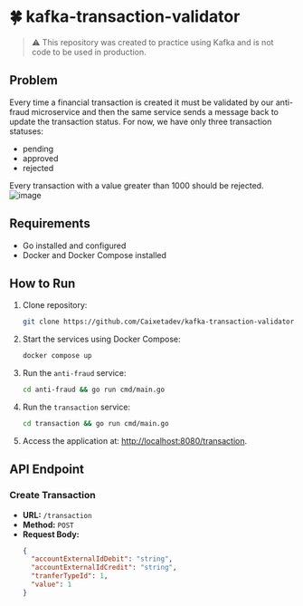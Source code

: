 # 🍀 kafka-transaction-validator
> :warning: This repository was created to practice using Kafka and is not code to be used in production.

## Problem
Every time a financial transaction is created it must be validated by our anti-fraud microservice and then the same service sends a message back to update the transaction status. For now, we have only three transaction statuses:

- pending
- approved
- rejected

Every transaction with a value greater than 1000 should be rejected.
![image](https://github.com/Caixetadev/fraud-check-kafka-integration/assets/87894998/36d9501d-fa50-4dce-a84a-79ab46d20b2b)

## Requirements
- Go installed and configured
- Docker and Docker Compose installed

## How to Run

1. Clone repository:
    ```bash
    git clone https://github.com/Caixetadev/kafka-transaction-validator.git && cd kafka-transaction-validator
    ```

1. Start the services using Docker Compose:

    ```bash
    docker compose up
    ```

2. Run the `anti-fraud` service:

    ```bash
    cd anti-fraud && go run cmd/main.go
    ```

3. Run the `transaction` service:

    ```bash
    cd transaction && go run cmd/main.go
    ```

4. Access the application at: [http://localhost:8080/transaction](http://localhost:8080/transaction).

## API Endpoint

### Create Transaction

- **URL:** `/transaction`
- **Method:** `POST`
- **Request Body:**
  ```json
  {
    "accountExternalIdDebit": "string",
    "accountExternalIdCredit": "string",
    "tranferTypeId": 1,
    "value": 1
  }
